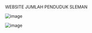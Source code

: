 WEBSITE JUMLAH PENDUDUK SLEMAN

![image](https://github.com/user-attachments/assets/57ef6d18-0e56-4049-a605-ca8abfbed777)

![image](https://github.com/user-attachments/assets/07d0eada-53ca-48fe-b90a-ad816ab1054b)
